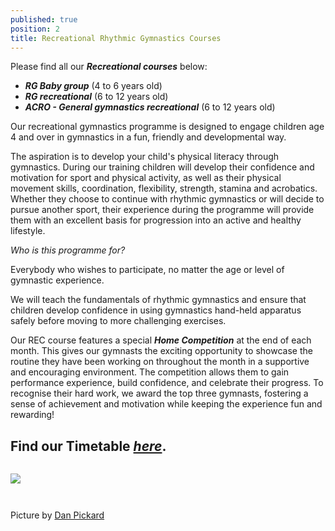 ```yaml
---
published: true
position: 2
title: Recreational Rhythmic Gymnastics Courses
---
```

Please find all our ***Recreational courses*** below:

* ***RG Baby group*** (4 to 6 years old)
* ***RG recreational*** (6 to 12 years old)
* ***ACRO - General gymnastics recreational*** (6 to 12 years old)

Our recreational gymnastics programme is designed to engage children age 4 and over in gymnastics in a fun, friendly and developmental way.

The aspiration is to develop your child's physical literacy through gymnastics. During our training children will develop their confidence and motivation for sport and physical activity, as well as their physical movement skills, coordination, flexibility, strength, stamina and acrobatics. Whether they choose to continue with rhythmic gymnastics or will decide to pursue another sport, their experience during the programme will provide them with an excellent basis for progression into an active and healthy lifestyle.

*Who is this programme for?*

Everybody who wishes to participate, no matter the age or level of gymnastic experience. 

We will teach the fundamentals of rhythmic gymnastics and ensure that children develop confidence in using gymnastics hand-held apparatus safely before moving to more challenging exercises.

Our REC course features a special ***Home Competition*** at the end of each month. This gives our gymnasts the exciting opportunity to showcase the routine they have been working on throughout the month in a supportive and encouraging environment. The competition allows them to gain performance experience, build confidence, and celebrate their progress. To recognise their hard work, we award the top three gymnasts, fostering a sense of achievement and motivation while keeping the experience fun and rewarding!

## Find our Timetable ***[here](https://www.rhythmicexcellence.london/timetable)***.

![]()

![](/assets/dan_3098.jpg)

![]()

![]()

Picture by [](https://www.instagram.com/gbswimstars_gbdancestars/?hl=en)[Dan Pickard](http://danpickard.com/)